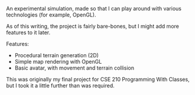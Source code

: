 An experimental simulation, made so that I can play around with various technologies (for example, OpenGL).

As of this writing, the project is fairly bare-bones, but I might add more features to it later.

Features:
- Procedural terrain generation (2D)
- Simple map rendering with OpenGL
- Basic avatar, with movement and terrain collision

This was originally my final project for CSE 210 Programming With Classes, but I took it a little further than was required.
